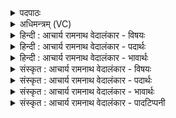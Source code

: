 <details><summary>पदपाठः</summary>

प꣡वमा꣢꣯न। र꣡सः꣢꣯। त꣡व꣢꣯। म꣡दः꣢꣯। रा꣣जन्। अदुच्छुनः꣢। अ꣣। दुच्छुनः꣢। वि। वा꣡र꣢꣯म्। अ꣡व्य꣢꣯म्। अ꣣र्षति। ८९०।
</details>

<details><summary>अधिमन्त्रम् (VC)</summary>

- पवमानः सोमः
- अहमीयुराङ्गिरसः
- गायत्री
- षड्जः
</details>

<details><summary>हिन्दी : आचार्य रामनाथ वेदालंकार - विषयः</summary>

अगले मन्त्र में पुनः परमात्मा और आचार्य के विषय का कथन है।
</details>

<details><summary>हिन्दी : आचार्य रामनाथ वेदालंकार - पदार्थः</summary>

पदार्थान्वयभाषाः -  हे (पवमान) जीवन को पवित्र करनेवाले (राजन्) तेजस्वी परमात्मन् वा आचार्य ! जो (तव) आपका (अदुच्छुनः) दुर्गति तथा दुःख न उत्पन्न करनेवाला, (मदः) उत्साहकारी (रसः) आनन्दरस वा ज्ञानरस है,वह (अव्यम्) अविनश्वर, (वारम्) दोषनिवारक आत्मा को (वि अर्षति) विविध रूप में प्राप्त होता है ॥२॥
</details>

<details><summary>हिन्दी : आचार्य रामनाथ वेदालंकार - भावार्थः</summary>

भावार्थभाषाः -  परमेश्वर वा आचार्य से प्रस्रुत आनन्दरस वा विज्ञानरस को प्राप्त करके मनुष्य का आत्मा कृतार्थ हो जाता है ॥२॥
</details>

<details><summary>संस्कृत : आचार्य रामनाथ वेदालंकार - विषयः</summary>

अथ पुनः परमात्माचार्ययोर्विषयमाह।
</details>

<details><summary>संस्कृत : आचार्य रामनाथ वेदालंकार - पदार्थः</summary>

पदार्थान्वयभाषाः -  हे (पवमान) पवित्रताप्रद (राजन्) तेजस्विन् परमात्मन् आचार्य वा ! यः (तव) त्वदीयः (अदुच्छुनः) न विद्यते दुच्छुना दुर्गतिः दुखं वा येन तादृशः (मदः) उत्साहकरः (रसः) आनन्दरसो ज्ञानरसो वा विद्यते,सः (अव्यम्) अव्ययम् अविनश्वरम् (वारम्) दोषनिवारकम् आत्मानम् (वि अर्षति) विविधं प्राप्नोति ॥२॥
</details>

<details><summary>संस्कृत : आचार्य रामनाथ वेदालंकार - भावार्थः</summary>

भावार्थभाषाः -  परमेश्वरादाचार्याच्च प्रस्रुतमानन्दरसं विज्ञानरसं च प्राप्य मानवानामात्मा कृतार्थो जायते ॥२॥
</details>

<details><summary>संस्कृत : आचार्य रामनाथ वेदालंकार - पादटिप्पनी</summary>

टिप्पणी:   १. ऋ० ९।६१।१७,‘पव॑मानस्य ते॒ रसो॒’ इति प्रथमः पादः।
</details>